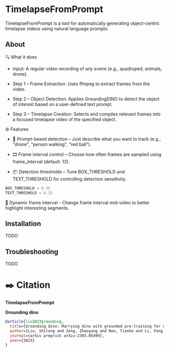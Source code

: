 # TimelapseFromPrompt
TimelapseFromPrompt is a tool for automatically generating object-centric timelapse videos using natural language prompts.

## About

🔍 What it does

- Input: A regular video recording of any scene (e.g., quadruped, animals, drone).

- Step 1 – Frame Extraction: Uses ffmpeg to extract frames from the video.

- Step 2 – Object Detection: Applies GroundingDINO to detect the object of interest based on a user-defined text prompt.

- Step 3 – Timelapse Creation: Selects and compiles relevant frames into a focused timelapse video of the specified object.

⚙️ Features

- 💬 Prompt-based detection – Just describe what you want to track (e.g., "drone", "person walking", "red ball").

- 🎞️ Frame interval control – Choose how often frames are sampled using frame_interval (default: 13).

- 📦 Detection thresholds – Tune BOX_THRESHOLD and TEXT_THRESHOLD for controlling detection sensitivity:

```python
BOX_THRESHOLD = 0.35
TEXT_THRESHOLD = 0.25
```
🔁 Dynamic frame interval – Change frame interval mid-video to better highlight interesting segments.

## Installation 

TODO


## Troubleshooting

TODO

# ✒️ Citation

**TimelapseFromPrompt**

**Grounding dino**

```BibTeX
@article{liu2023grounding,
  title={Grounding dino: Marrying dino with grounded pre-training for open-set object detection},
  author={Liu, Shilong and Zeng, Zhaoyang and Ren, Tianhe and Li, Feng and Zhang, Hao and Yang, Jie and Li, Chunyuan and Yang, Jianwei and Su, Hang and Zhu, Jun and others},
  journal={arXiv preprint arXiv:2303.05499},
  year={2023}
}
```

